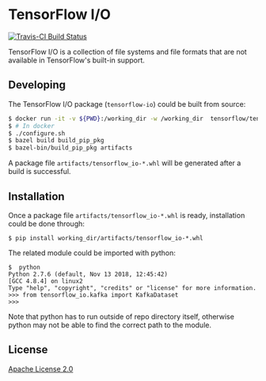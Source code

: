 # TensorFlow I/O

[![Travis-CI Build Status](https://travis-ci.org/tensorflow/io.svg?branch=master)](https://travis-ci.org/tensorflow/io) 

TensorFlow I/O is a collection of file systems and file formats that are not
available in TensorFlow's built-in support.

## Developing

The TensorFlow I/O package (`tensorflow-io`) could be built from source:
```sh
$ docker run -it -v ${PWD}:/working_dir -w /working_dir  tensorflow/tensorflow:custom-op
$ # In docker
$ ./configure.sh
$ bazel build build_pip_pkg
$ bazel-bin/build_pip_pkg artifacts
```

A package file `artifacts/tensorflow_io-*.whl` will be generated after a build is successful.

## Installation

Once a package file `artifacts/tensorflow_io-*.whl` is ready, installation could be done through:
```
$ pip install working_dir/artifacts/tensorflow_io-*.whl
```

The related module could be imported with python:
```
$  python
Python 2.7.6 (default, Nov 13 2018, 12:45:42)
[GCC 4.8.4] on linux2
Type "help", "copyright", "credits" or "license" for more information.
>>> from tensorflow_io.kafka import KafkaDataset
>>>
```

Note that python has to run outside of repo directory itself, otherwise python may not
be able to find the correct path to the module.

## License

[Apache License 2.0](LICENSE)
